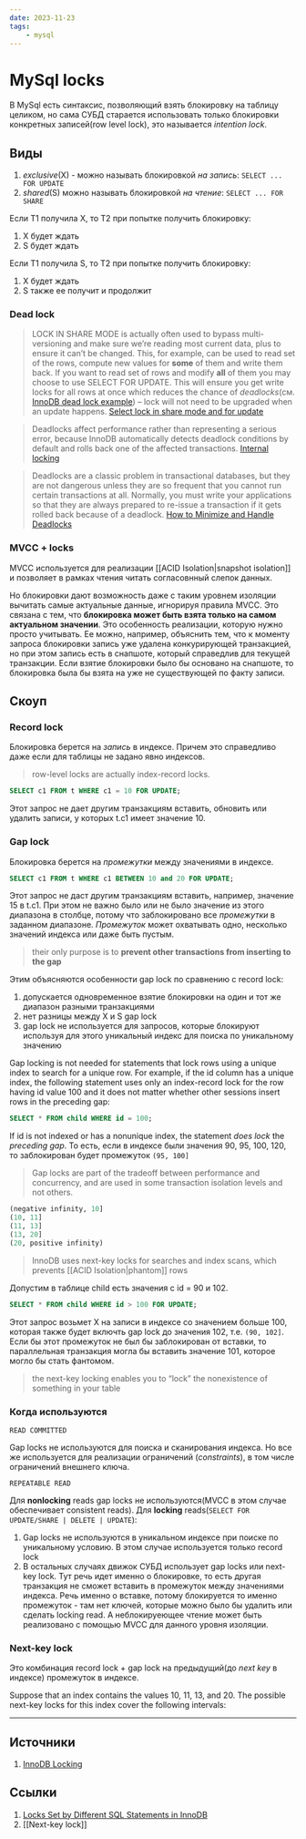 ```yaml
---
date: 2023-11-23
tags:
    - mysql
---
```

# MySql locks

В MySql есть синтаксис, позволяющий взять блокировку на таблицу целиком, но сама СУБД старается использовать только блокировки конкретных записей(row level lock), это называется *intention lock*.


## Виды

1. *exclusive*(X) - можно называть блокировкой *на запись*: `SELECT ... FOR UPDATE`
1. *shared*(S) можно называть блокировкой *на чтение*: `SELECT ... FOR SHARE`

Если T1 получила X, то T2 при попытке получить блокировку:

1. X будет ждать
1. S будет ждать

Если T1 получила S, то T2 при попытке получить блокировку:

1. X будет ждать
1. S также ее получит и продолжит

### Dead lock

> LOCK IN SHARE MODE is actually often used to bypass multi-versioning and make sure we’re reading most current data, plus to ensure it can’t be changed. This, for example, can be used to read set of the rows, compute new values for **some** of them and write them back. If you want to read set of rows and modify **all** of them you may choose to use SELECT FOR UPDATE. This will ensure you get write locks for all rows at once which reduces the chance of *deadlocks*(см. [InnoDB dead lock example](https://dev.mysql.com/doc/refman/8.0/en/innodb-deadlock-example.html)) – lock will not need to be upgraded when an update happens. [Select lock in share mode and for update](https://www.percona.com/blog/select-lock-in-share-mode-and-for-update/)

> Deadlocks affect performance rather than representing a serious error, because InnoDB automatically detects deadlock conditions by default and rolls back one of the affected transactions. [Internal locking](https://dev.mysql.com/doc/refman/8.0/en/internal-locking.html)

> Deadlocks are a classic problem in transactional databases, but they are not dangerous unless they are so frequent that you cannot run certain transactions at all. Normally, you must write your applications so that they are always prepared to re-issue a transaction if it gets rolled back because of a deadlock. [How to Minimize and Handle Deadlocks](https://dev.mysql.com/doc/refman/8.0/en/innodb-deadlocks-handling.html)

### MVCC + locks

MVCC используется для реализации [[ACID Isolation|snapshot isolation]] и позволяет в рамках чтения читать согласовнный слепок данных.

Но блокировки дают возможность даже с таким уровнем изоляции вычитать самые актуальные данные, игнорируя правила MVCC. Это связана с тем, что **блокировка может быть взята только на самом актуальном значении**. Это особенность реализации, которую нужно просто учитывать. Ее можно, например, объяснить тем, что к моменту запроса блокировки запись уже удалена конкурирующей транзакцией, но при этом запись есть в снапшоте, который справедлив для текущей транзакции. Если взятие блокировки было бы основано на снапшоте, то блокировка была бы взята на уже не существующей по факту записи.

## Скоуп

### Record lock

Блокировка берется на *запись* в индексе. Причем это справедливо даже если для таблицы не задано явно индексов.

> row-level locks are actually index-record locks.

```sql
SELECT c1 FROM t WHERE c1 = 10 FOR UPDATE;
```

Этот запрос не дает другим транзакциям вставить, обновить или удалить записи, у которых t.c1 имеет значение 10.

### Gap lock

Блокировка берется на *промежутки* между значениями в индексе.

```sql
SELECT c1 FROM t WHERE c1 BETWEEN 10 and 20 FOR UPDATE;
```

Этот запрос не даст другим транзакциям вставить, например, значение 15 в t.c1. При этом не важно было или не было значение из этого диапазона в столбце, потому что заблокировано все *промежутки* в заданном диапазоне. *Промежуток* может охватывать одно, несколько значений индекса или даже быть пустым.

> their only purpose is to **prevent other transactions from inserting to the gap**

Этим объясняются особенности gap lock по сравнению с record lock:

1. допускается одновременное взятие блокировки на один и тот же диапазон разными транзакциями
1. нет разницы между X и S gap lock
1. gap lock не используется для запросов, которые блокируют используя для этого уникальный индекс для поиска по уникальному значению

Gap locking is not needed for statements that lock rows using a unique index to search for a unique row. For example, if the id column has a unique index, the following statement uses only an index-record lock for the row having id value 100 and it does not matter whether other sessions insert rows in the preceding gap:

```sql
SELECT * FROM child WHERE id = 100;
```

If id is not indexed or has a nonunique index, the statement *does lock* the *preceding gap*. То есть, если в индексе были значения 90, 95, 100, 120, то заблокирован будет промежуток `(95, 100]`

> Gap locks are part of the tradeoff between performance and concurrency, and are used in some transaction isolation levels and not others.

```sql
(negative infinity, 10]
(10, 11]
(11, 13]
(13, 20]
(20, positive infinity)
```

> InnoDB uses next-key locks for searches and index scans, which prevents [[ACID Isolation|phantom]] rows

Допустим в таблице child есть значения с id = 90 и 102.

```sql
SELECT * FROM child WHERE id > 100 FOR UPDATE;
```

Этот запрос возьмет X на записи в индексе со значением больше 100, которая также будет включть gap lock до значения 102, т.е. `(90, 102]`. Если бы этот промежуток не был бы заблокирован от вставки, то параллельная транзакция могла бы вставить значение 101, которое могло бы стать фантомом.

> the next-key locking enables you to “lock” the nonexistence of something in your table

### Когда используются

`READ COMMITTED`

Gap locks не используются для поиска и сканирования индекса. Но все же используется для реализации ограничений (*constraints*), в том числе ограничений внешнего ключа.

`REPEATABLE READ`

Для **nonlocking** reads gap locks не используются(MVCC в этом случае обеспечивает consistent reads).
Для **locking** reads(`SELECT FOR UPDATE/SHARE | DELETE | UPDATE`):

1. Gap locks не используются в уникальном индексе при поиске по уникальному условию. В этом случае используется только record lock
1. В остальных случаях движок СУБД использует gap locks или next-key lock. Тут речь идет именно о блокировке, то есть другая транзакция не сможет вставить в промежуток между значениями индекса. Речь именно о вставке, потому блокируется то именно промежуток - там нет ключей, которые можно было бы удалить или сделать locking read. А неблокируеющее чтение может быть реализовано с помощью MVCC для данного уровня изоляции.

### Next-key lock

Это комбинация record lock + gap lock на предыдущий(до *next key* в индексе) промежуток в индексе.

Suppose that an index contains the values 10, 11, 13, and 20. The possible next-key locks for this index cover the following intervals:

---

## Источники

1. [InnoDB Locking](https://dev.mysql.com/doc/refman/8.0/en/innodb-locking.html)

## Ссылки

1. [Locks Set by Different SQL Statements in InnoDB](https://dev.mysql.com/doc/refman/8.0/en/innodb-locks-set.html)
1. [[Next-key lock]]
